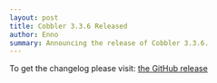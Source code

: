 ```yaml
---
layout: post
title: Cobbler 3.3.6 Released
author: Enno
summary: Announcing the release of Cobbler 3.3.6.
---
```


To get the changelog please visit: [the GitHub release](https://github.com/cobbler/cobbler/releases/tag/v3.3.6)
